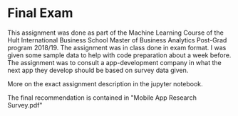 # Final Exam

This assignment was done as part of the Machine Learning Course of the Hult International Business School Master of Business Analytics Post-Grad program 2018/19.
The assignment was in class done in exam format. I was given some sample data to help with code preparation about a week before.
The assignment was to consult a app-development company in what the next app they develop should be based on survey data given.

More on the exact assignment description in the jupyter notebook.

The final recommendation is contained in "Mobile App Research Survey.pdf"
